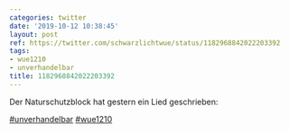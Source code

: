 ```yaml
---
categories: twitter
date: '2019-10-12 10:38:45'
layout: post
ref: https://twitter.com/schwarzlichtwue/status/1182968842022203392
tags:
- wue1210
- unverhandelbar
title: 1182968842022203392
---
```

Der Naturschutzblock hat gestern ein Lied geschrieben:



[#unverhandelbar](/t/unverhandelbar) [#wue1210](/t/wue1210)